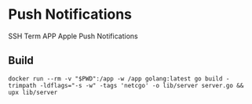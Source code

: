 # Push Notifications

SSH Term APP Apple Push Notifications

## Build
```
docker run --rm -v "$PWD":/app -w /app golang:latest go build -trimpath -ldflags="-s -w" -tags 'netcgo' -o lib/server server.go && upx lib/server
```